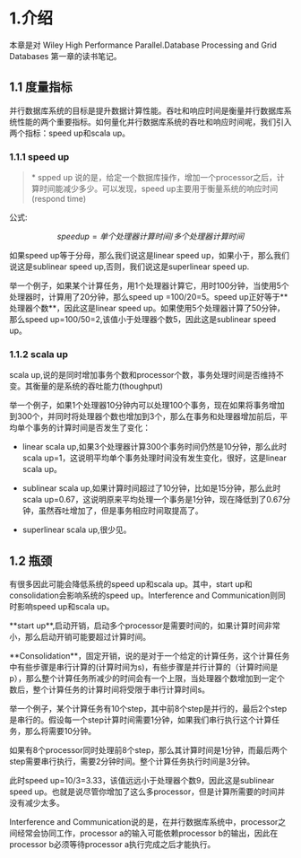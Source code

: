 # 1.介绍

本章是对 Wiley High Performance Parallel.Database Processing and Grid Databases 第一章的读书笔记。

## 1.1 度量指标

并行数据库系统的目标是提升数据计算性能。吞吐和响应时间是衡量并行数据库系统性能的两个重要指标。如何量化并行数据库系统的吞吐和响应时间呢，我们引入两个指标：speed up和scala up。

### 1.1.1 speed up

> \* spped up 说的是，给定一个数据库操作，增加一个processor之后，计算时间能减少多少。可以发现，speed up主要用于衡量系统的响应时间\(respond time\)

公式:

$$speed up=单个处理器计算时间/多个处理器计算时间$$

如果speed up等于分母，那么我们说这是linear speed up，如果小于，那么我们说这是sublinear speed up,否则，我们说这是superlinear speed up.

举一个例子，如果某个计算任务，用1个处理器计算它，用时100分钟，当使用5个处理器时，计算用了20分钟，那么speed up =100/20=5。speed up正好等于\*\*处理器个数\*\*，因此这是linear speed up。如果使用5个处理器计算了50分钟，那么speed up=100/50=2,该值小于处理器个数5，因此这是sublinear speed up。

### 1.1.2 scala up

scala up,说的是同时增加事务个数和processor个数，事务处理时间是否维持不变。其衡量的是系统的吞吐能力\(thoughput\)

举一个例子，如果1个处理器10分钟内可以处理100个事务，现在如果将事务增加到300个，并同时将处理器个数也增加到3个，那么在事务和处理器增加前后，平均单个事务的计算时间是否发生了变化：

* linear scala up,如果3个处理器计算300个事务时间仍然是10分钟，那么此时scala up=1，这说明平均单个事务处理时间没有发生变化，很好，这是linear scala up。

* sublinear scala up,如果计算时间超过了10分钟，比如是15分钟，那么此时scala up=0.67，这说明原来平均处理一个事务是1分钟，现在降低到了0.67分钟，虽然吞吐增加了，但是事务相应时间取提高了。

* superlinear scala up,很少见。

## 1.2 瓶颈

有很多因此可能会降低系统的speed up和scala up。其中，start up和consolidation会影响系统的speed up。Interference and Communication则同时影响speed up和scala up。

\*\*start up\*\*,启动开销，启动多个processor是需要时间的，如果计算时间非常小，那么启动开销可能要超过计算时间。

\*\*Consolidation\*\*，固定开销，说的是对于一个给定的计算任务，这个计算任务中有些步骤是串行计算的\(计算时间为s\)，有些步骤是并行计算的（计算时间是p），那么整个计算任务所减少的时间会有一个上限，当处理器个数增加到一定个数后，整个计算任务的计算时间将受限于串行计算时间s。

举一个例子，某个计算任务有10个step，其中前8个step是并行的，最后2个step是串行的。假设每一个step计算时间需要1分钟，如果我们串行执行这个计算任务，那么将需要10分钟。

如果有8个processor同时处理前8个step，那么其计算时间是1分钟，而最后两个step需要串行执行，需要2分钟时间。整个计算任务执行时间是3分钟。

此时speed up=10/3=3.33，该值远远小于处理器个数9，因此这是sublinear speed up。也就是说尽管你增加了这么多processor，但是计算所需要的时间并没有减少太多。

Interference and Communication说的是，在并行数据库系统中，processor之间经常会协同工作，processor a的输入可能依赖processor b的输出，因此在processor b必须等待processor a执行完成之后才能执行。

